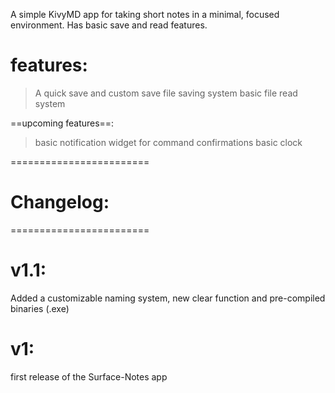 A simple KivyMD app for taking short notes in a minimal, focused environment. Has basic save and read features.

 # features:
> A quick save and custom save file saving system
> basic file read system

==upcoming features==:
  > basic notification widget for command confirmations
  > basic clock

========================
# Changelog:
========================

# v1.1:
Added a customizable naming system, new clear function and pre-compiled binaries (.exe)

# v1:
first release of the Surface-Notes app
